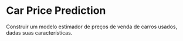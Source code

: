 # Car Price Prediction
Construir um modelo estimador de preços de venda de carros usados, dadas suas
características.
